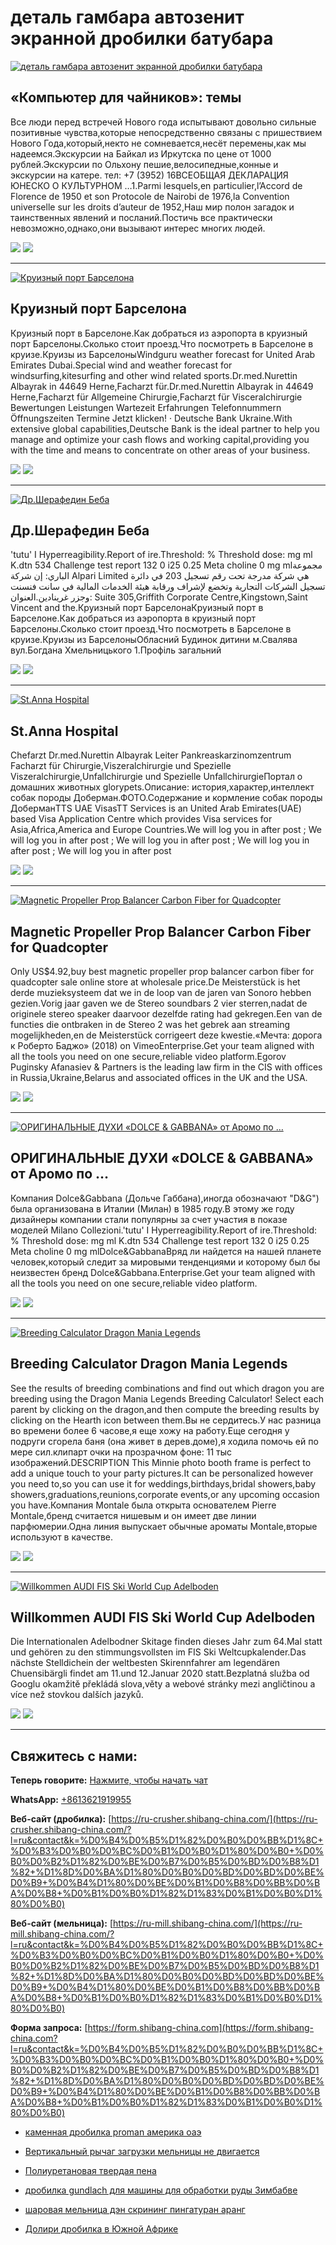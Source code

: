 # деталь гамбара автозенит экранной дробилки батубара

<a href="https://swt.shibang-china.com/?l=ru&img&k=%D0%B4%D0%B5%D1%82%D0%B0%D0%BB%D1%8C+%D0%B3%D0%B0%D0%BC%D0%B1%D0%B0%D1%80%D0%B0+%D0%B0%D0%B2%D1%82%D0%BE%D0%B7%D0%B5%D0%BD%D0%B8%D1%82+%D1%8D%D0%BA%D1%80%D0%B0%D0%BD%D0%BD%D0%BE%D0%B9+%D0%B4%D1%80%D0%BE%D0%B1%D0%B8%D0%BB%D0%BA%D0%B8+%D0%B1%D0%B0%D1%82%D1%83%D0%B1%D0%B0%D1%80%D0%B0" target="_blank">![деталь гамбара автозенит экранной дробилки батубара](http://static.shibang-china.com/all-800x300/886.jpg)</a>

## &#171;Компьютер для чайников&#187;: темы
Все люди перед встречей Нового года испытывают довольно сильные позитивные чувства,которые непосредственно связаны с пришествием Нового Года,который,некто не сомневается,несёт перемены,как мы надеемся.Экскурсии на Байкал из Иркутска по цене от 1000 рублей.Экскурсии по Ольхону пешие,велосипедные,конные и экскурсии на катере. тел: +7 (3952) 16ВСЕОБЩАЯ ДЕКЛАРАЦИЯ ЮНЕСКО О КУЛЬТУРНОМ …1.Parmi lesquels,en particulier,l’Accord de Florence de 1950 et son Protocole de Nairobi de 1976,la Convention universelle sur les droits d’auteur de 1952,Наш мир полон загадок и таинственных явлений и посланий.Постичь все практически невозможно,однако,они вызывают интерес многих людей.


<a href="https://whatsapp.shibangsoft.com/WhatsApp.php" target="_blank" title="WhatsApp">![](http://static.shibang-china.com/icon/whatsapp.png)</a> <a href="https://swt.shibang-china.com/?l=ru&icon&k=%D0%B4%D0%B5%D1%82%D0%B0%D0%BB%D1%8C+%D0%B3%D0%B0%D0%BC%D0%B1%D0%B0%D1%80%D0%B0+%D0%B0%D0%B2%D1%82%D0%BE%D0%B7%D0%B5%D0%BD%D0%B8%D1%82+%D1%8D%D0%BA%D1%80%D0%B0%D0%BD%D0%BD%D0%BE%D0%B9+%D0%B4%D1%80%D0%BE%D0%B1%D0%B8%D0%BB%D0%BA%D0%B8+%D0%B1%D0%B0%D1%82%D1%83%D0%B1%D0%B0%D1%80%D0%B0" target="_blank">![](http://static.shibang-china.com/icon/chat-ru.png)</a>

---

<a href="https://swt.shibang-china.com/?l=ru&img&k=%D0%B4%D0%B5%D1%82%D0%B0%D0%BB%D1%8C+%D0%B3%D0%B0%D0%BC%D0%B1%D0%B0%D1%80%D0%B0+%D0%B0%D0%B2%D1%82%D0%BE%D0%B7%D0%B5%D0%BD%D0%B8%D1%82+%D1%8D%D0%BA%D1%80%D0%B0%D0%BD%D0%BD%D0%BE%D0%B9+%D0%B4%D1%80%D0%BE%D0%B1%D0%B8%D0%BB%D0%BA%D0%B8+%D0%B1%D0%B0%D1%82%D1%83%D0%B1%D0%B0%D1%80%D0%B0" target="_blank">![Круизный порт Барселона](http://static.shibang-china.com/all-800x300/767.jpg)</a>

## Круизный порт Барселона
Круизный порт в Барселоне.Как добраться из аэропорта в круизный порт Барселоны.Сколько стоит проезд.Что посмотреть в Барселоне в круизе.Круизы из БарселоныWindguru weather forecast for United Arab Emirates Dubai.Special wind and weather forecast for windsurfing,kitesurfing and other wind related sports.Dr.med.Nurettin Albayrak in 44649 Herne,Facharzt f&#252;r.Dr.med.Nurettin Albayrak in 44649 Herne,Facharzt f&#252;r Allgemeine Chirurgie,Facharzt f&#252;r Visceralchirurgie Bewertungen Leistungen Wartezeit Erfahrungen Telefonnummern &#214;ffnungszeiten Termine Jetzt klicken!&nbsp;&#0183;&#32;Deutsche Bank Ukraine.With extensive global capabilities,Deutsche Bank is the ideal partner to help you manage and optimize your cash flows and working capital,providing you with the time and means to concentrate on other areas of your business.


<a href="https://whatsapp.shibangsoft.com/WhatsApp.php" target="_blank" title="WhatsApp">![](http://static.shibang-china.com/icon/whatsapp.png)</a> <a href="https://swt.shibang-china.com/?l=ru&icon&k=%D0%B4%D0%B5%D1%82%D0%B0%D0%BB%D1%8C+%D0%B3%D0%B0%D0%BC%D0%B1%D0%B0%D1%80%D0%B0+%D0%B0%D0%B2%D1%82%D0%BE%D0%B7%D0%B5%D0%BD%D0%B8%D1%82+%D1%8D%D0%BA%D1%80%D0%B0%D0%BD%D0%BD%D0%BE%D0%B9+%D0%B4%D1%80%D0%BE%D0%B1%D0%B8%D0%BB%D0%BA%D0%B8+%D0%B1%D0%B0%D1%82%D1%83%D0%B1%D0%B0%D1%80%D0%B0" target="_blank">![](http://static.shibang-china.com/icon/chat-ru.png)</a>

---

<a href="https://swt.shibang-china.com/?l=ru&img&k=%D0%B4%D0%B5%D1%82%D0%B0%D0%BB%D1%8C+%D0%B3%D0%B0%D0%BC%D0%B1%D0%B0%D1%80%D0%B0+%D0%B0%D0%B2%D1%82%D0%BE%D0%B7%D0%B5%D0%BD%D0%B8%D1%82+%D1%8D%D0%BA%D1%80%D0%B0%D0%BD%D0%BD%D0%BE%D0%B9+%D0%B4%D1%80%D0%BE%D0%B1%D0%B8%D0%BB%D0%BA%D0%B8+%D0%B1%D0%B0%D1%82%D1%83%D0%B1%D0%B0%D1%80%D0%B0" target="_blank">![Др.Шерафедин Беба](http://static.shibang-china.com/all-800x300/744.jpg)</a>

## Др.Шерафедин Беба
'tutu' I Hyperreagibility.Report of ire.Threshold: % Threshold dose: mg ml K.dtn 534 Challenge test report 132 0 i25 0.25 Meta choline 0 mg mlمجموعة الباري: إن شركة Alpari Limited هي شركة مدرجة تحت رقم تسجيل 203 في دائرة تسجيل الشركات التجارية وتخضع لإشراف ورقابة هيئة الخدمات المالية في سانت فنسنت وجزر غرينادين.العنوان: Suite 305,Griffith Corporate Centre,Kingstown,Saint Vincent and the.Круизный порт БарселонаКруизный порт в Барселоне.Как добраться из аэропорта в круизный порт Барселоны.Сколько стоит проезд.Что посмотреть в Барселоне в круизе.Круизы из БарселоныОбласний Будинок дитини м.Свалява вул.Богдана Хмельницького 1.Профіль загальний


<a href="https://whatsapp.shibangsoft.com/WhatsApp.php" target="_blank" title="WhatsApp">![](http://static.shibang-china.com/icon/whatsapp.png)</a> <a href="https://swt.shibang-china.com/?l=ru&icon&k=%D0%B4%D0%B5%D1%82%D0%B0%D0%BB%D1%8C+%D0%B3%D0%B0%D0%BC%D0%B1%D0%B0%D1%80%D0%B0+%D0%B0%D0%B2%D1%82%D0%BE%D0%B7%D0%B5%D0%BD%D0%B8%D1%82+%D1%8D%D0%BA%D1%80%D0%B0%D0%BD%D0%BD%D0%BE%D0%B9+%D0%B4%D1%80%D0%BE%D0%B1%D0%B8%D0%BB%D0%BA%D0%B8+%D0%B1%D0%B0%D1%82%D1%83%D0%B1%D0%B0%D1%80%D0%B0" target="_blank">![](http://static.shibang-china.com/icon/chat-ru.png)</a>

---

<a href="https://swt.shibang-china.com/?l=ru&img&k=%D0%B4%D0%B5%D1%82%D0%B0%D0%BB%D1%8C+%D0%B3%D0%B0%D0%BC%D0%B1%D0%B0%D1%80%D0%B0+%D0%B0%D0%B2%D1%82%D0%BE%D0%B7%D0%B5%D0%BD%D0%B8%D1%82+%D1%8D%D0%BA%D1%80%D0%B0%D0%BD%D0%BD%D0%BE%D0%B9+%D0%B4%D1%80%D0%BE%D0%B1%D0%B8%D0%BB%D0%BA%D0%B8+%D0%B1%D0%B0%D1%82%D1%83%D0%B1%D0%B0%D1%80%D0%B0" target="_blank">![St.Anna Hospital](http://static.shibang-china.com/all-800x300/801.jpg)</a>

## St.Anna Hospital
Chefarzt Dr.med.Nurettin Albayrak Leiter Pankreaskarzinomzentrum Facharzt f&#252;r Chirurgie,Viszeralchirurgie und Spezielle Viszeralchirurgie,Unfallchirurgie und Spezielle UnfallchirurgieПортал о домашних животных glorypets.Описание: история,характер,интеллект собак породы Доберман.ФОТО.Содержание и кормление собак породы ДоберманTTS UAE VisasTT Services is an United Arab Emirates(UAE) based Visa Application Centre which provides Visa services for Asia,Africa,America and Europe Countries.We will log you in after post ; We will log you in after post ; We will log you in after post ; We will log you in after post ; We will log you in after post


<a href="https://whatsapp.shibangsoft.com/WhatsApp.php" target="_blank" title="WhatsApp">![](http://static.shibang-china.com/icon/whatsapp.png)</a> <a href="https://swt.shibang-china.com/?l=ru&icon&k=%D0%B4%D0%B5%D1%82%D0%B0%D0%BB%D1%8C+%D0%B3%D0%B0%D0%BC%D0%B1%D0%B0%D1%80%D0%B0+%D0%B0%D0%B2%D1%82%D0%BE%D0%B7%D0%B5%D0%BD%D0%B8%D1%82+%D1%8D%D0%BA%D1%80%D0%B0%D0%BD%D0%BD%D0%BE%D0%B9+%D0%B4%D1%80%D0%BE%D0%B1%D0%B8%D0%BB%D0%BA%D0%B8+%D0%B1%D0%B0%D1%82%D1%83%D0%B1%D0%B0%D1%80%D0%B0" target="_blank">![](http://static.shibang-china.com/icon/chat-ru.png)</a>

---

<a href="https://swt.shibang-china.com/?l=ru&img&k=%D0%B4%D0%B5%D1%82%D0%B0%D0%BB%D1%8C+%D0%B3%D0%B0%D0%BC%D0%B1%D0%B0%D1%80%D0%B0+%D0%B0%D0%B2%D1%82%D0%BE%D0%B7%D0%B5%D0%BD%D0%B8%D1%82+%D1%8D%D0%BA%D1%80%D0%B0%D0%BD%D0%BD%D0%BE%D0%B9+%D0%B4%D1%80%D0%BE%D0%B1%D0%B8%D0%BB%D0%BA%D0%B8+%D0%B1%D0%B0%D1%82%D1%83%D0%B1%D0%B0%D1%80%D0%B0" target="_blank">![Magnetic Propeller Prop Balancer Carbon Fiber for Quadcopter](http://static.shibang-china.com/all-800x300/317.jpg)</a>

## Magnetic Propeller Prop Balancer Carbon Fiber for Quadcopter
Only US$4.92,buy best magnetic propeller prop balancer carbon fiber for quadcopter sale online store at wholesale price.De Meisterst&#252;ck is het derde muzieksysteem dat we in de loop van de jaren van Sonoro hebben gezien.Vorig jaar gaven we de Stereo soundbars 2 vier sterren,nadat de originele stereo speaker daarvoor dezelfde rating had gekregen.Een van de functies die ontbraken in de Stereo 2 was het gebrek aan streaming mogelijkheden,en de Meisterst&#252;ck corrigeert deze kwestie.&#171;Мечта: дорога к Роберто Баджо&#187; (2018) on VimeoEnterprise.Get your team aligned with all the tools you need on one secure,reliable video platform.Egorov Puginsky Afanasiev &amp; Partners is the leading law firm in the CIS with offices in Russia,Ukraine,Belarus and associated offices in the UK and the USA.


<a href="https://whatsapp.shibangsoft.com/WhatsApp.php" target="_blank" title="WhatsApp">![](http://static.shibang-china.com/icon/whatsapp.png)</a> <a href="https://swt.shibang-china.com/?l=ru&icon&k=%D0%B4%D0%B5%D1%82%D0%B0%D0%BB%D1%8C+%D0%B3%D0%B0%D0%BC%D0%B1%D0%B0%D1%80%D0%B0+%D0%B0%D0%B2%D1%82%D0%BE%D0%B7%D0%B5%D0%BD%D0%B8%D1%82+%D1%8D%D0%BA%D1%80%D0%B0%D0%BD%D0%BD%D0%BE%D0%B9+%D0%B4%D1%80%D0%BE%D0%B1%D0%B8%D0%BB%D0%BA%D0%B8+%D0%B1%D0%B0%D1%82%D1%83%D0%B1%D0%B0%D1%80%D0%B0" target="_blank">![](http://static.shibang-china.com/icon/chat-ru.png)</a>

---

<a href="https://swt.shibang-china.com/?l=ru&img&k=%D0%B4%D0%B5%D1%82%D0%B0%D0%BB%D1%8C+%D0%B3%D0%B0%D0%BC%D0%B1%D0%B0%D1%80%D0%B0+%D0%B0%D0%B2%D1%82%D0%BE%D0%B7%D0%B5%D0%BD%D0%B8%D1%82+%D1%8D%D0%BA%D1%80%D0%B0%D0%BD%D0%BD%D0%BE%D0%B9+%D0%B4%D1%80%D0%BE%D0%B1%D0%B8%D0%BB%D0%BA%D0%B8+%D0%B1%D0%B0%D1%82%D1%83%D0%B1%D0%B0%D1%80%D0%B0" target="_blank">![ОРИГИНАЛЬНЫЕ ДУХИ &#171;DOLCE &amp; GABBANA&#187; от Аромо по …](http://static.shibang-china.com/all-800x300/1268.jpg)</a>

## ОРИГИНАЛЬНЫЕ ДУХИ &#171;DOLCE &amp; GABBANA&#187; от Аромо по …
Компания Dolce&amp;Gabbana (Дольче Габбана),иногда обозначают &quot;D&amp;G&quot;) была организована в Италии (Милан) в 1985 году.В этому же году дизайнеры компании стали популярны за счет участия в показе моделей Milano Collezioni.'tutu' I Hyperreagibility.Report of ire.Threshold: % Threshold dose: mg ml K.dtn 534 Challenge test report 132 0 i25 0.25 Meta choline 0 mg mlDolce&amp;GabbanaВряд ли найдется на нашей планете человек,который следит за мировыми тенденциями и которому был бы неизвестен бренд Dolce&amp;Gabbana.Enterprise.Get your team aligned with all the tools you need on one secure,reliable video platform.


<a href="https://whatsapp.shibangsoft.com/WhatsApp.php" target="_blank" title="WhatsApp">![](http://static.shibang-china.com/icon/whatsapp.png)</a> <a href="https://swt.shibang-china.com/?l=ru&icon&k=%D0%B4%D0%B5%D1%82%D0%B0%D0%BB%D1%8C+%D0%B3%D0%B0%D0%BC%D0%B1%D0%B0%D1%80%D0%B0+%D0%B0%D0%B2%D1%82%D0%BE%D0%B7%D0%B5%D0%BD%D0%B8%D1%82+%D1%8D%D0%BA%D1%80%D0%B0%D0%BD%D0%BD%D0%BE%D0%B9+%D0%B4%D1%80%D0%BE%D0%B1%D0%B8%D0%BB%D0%BA%D0%B8+%D0%B1%D0%B0%D1%82%D1%83%D0%B1%D0%B0%D1%80%D0%B0" target="_blank">![](http://static.shibang-china.com/icon/chat-ru.png)</a>

---

<a href="https://swt.shibang-china.com/?l=ru&img&k=%D0%B4%D0%B5%D1%82%D0%B0%D0%BB%D1%8C+%D0%B3%D0%B0%D0%BC%D0%B1%D0%B0%D1%80%D0%B0+%D0%B0%D0%B2%D1%82%D0%BE%D0%B7%D0%B5%D0%BD%D0%B8%D1%82+%D1%8D%D0%BA%D1%80%D0%B0%D0%BD%D0%BD%D0%BE%D0%B9+%D0%B4%D1%80%D0%BE%D0%B1%D0%B8%D0%BB%D0%BA%D0%B8+%D0%B1%D0%B0%D1%82%D1%83%D0%B1%D0%B0%D1%80%D0%B0" target="_blank">![Breeding Calculator Dragon Mania Legends](http://static.shibang-china.com/all-800x300/233.jpg)</a>

## Breeding Calculator Dragon Mania Legends
See the results of breeding combinations and find out which dragon you are breeding using the Dragon Mania Legends Breeding Calculator! Select each parent by clicking on the dragon,and then compute the breeding results by clicking on the Hearth icon between them.Вы не сердитесь.У нас разница во времени более 6 часове,я еще хожу на работу.Еще сегодня у подруги сгорела баня (она живет в дерев.доме),я ходила помочь ей по мере сил.клипарт очки на прозрачном фоне: 11 тыс изображений.DESCRIPTION This Minnie photo booth frame is perfect to add a unique touch to your party pictures.It can be personalized however you need to,so you can use it for weddings,birthdays,bridal showers,baby showers,graduations,reunions,corporate events,or any upcoming occasion you have.Компания Montale была открыта основателем Pierre Montale,бренд считается нишевым и он имеет две линии парфюмерии.Одна линия выпускает обычные ароматы Montale,вторые используют в качестве.


<a href="https://whatsapp.shibangsoft.com/WhatsApp.php" target="_blank" title="WhatsApp">![](http://static.shibang-china.com/icon/whatsapp.png)</a> <a href="https://swt.shibang-china.com/?l=ru&icon&k=%D0%B4%D0%B5%D1%82%D0%B0%D0%BB%D1%8C+%D0%B3%D0%B0%D0%BC%D0%B1%D0%B0%D1%80%D0%B0+%D0%B0%D0%B2%D1%82%D0%BE%D0%B7%D0%B5%D0%BD%D0%B8%D1%82+%D1%8D%D0%BA%D1%80%D0%B0%D0%BD%D0%BD%D0%BE%D0%B9+%D0%B4%D1%80%D0%BE%D0%B1%D0%B8%D0%BB%D0%BA%D0%B8+%D0%B1%D0%B0%D1%82%D1%83%D0%B1%D0%B0%D1%80%D0%B0" target="_blank">![](http://static.shibang-china.com/icon/chat-ru.png)</a>

---

<a href="https://swt.shibang-china.com/?l=ru&img&k=%D0%B4%D0%B5%D1%82%D0%B0%D0%BB%D1%8C+%D0%B3%D0%B0%D0%BC%D0%B1%D0%B0%D1%80%D0%B0+%D0%B0%D0%B2%D1%82%D0%BE%D0%B7%D0%B5%D0%BD%D0%B8%D1%82+%D1%8D%D0%BA%D1%80%D0%B0%D0%BD%D0%BD%D0%BE%D0%B9+%D0%B4%D1%80%D0%BE%D0%B1%D0%B8%D0%BB%D0%BA%D0%B8+%D0%B1%D0%B0%D1%82%D1%83%D0%B1%D0%B0%D1%80%D0%B0" target="_blank">![Willkommen AUDI FIS Ski World Cup Adelboden](http://static.shibang-china.com/all-800x300/1207.jpg)</a>

## Willkommen AUDI FIS Ski World Cup Adelboden
Die Internationalen Adelbodner Skitage finden dieses Jahr zum 64.Mal statt und geh&#246;ren zu den stimmungsvollsten im FIS Ski Weltcupkalender.Das n&#228;chste Stelldichein der weltbesten Skirennfahrer am legend&#228;ren Chuensib&#228;rgli findet am 11.und 12.Januar 2020 statt.Bezplatn&#225; služba od Googlu okamžitě překl&#225;d&#225; slova,věty a webov&#233; str&#225;nky mezi angličtinou a v&#237;ce než stovkou dalš&#237;ch jazyků.

<a href="https://whatsapp.shibangsoft.com/WhatsApp.php" target="_blank" title="WhatsApp">![](http://static.shibang-china.com/icon/whatsapp.png)</a> <a href="https://swt.shibang-china.com/?l=ru&icon&k=%D0%B4%D0%B5%D1%82%D0%B0%D0%BB%D1%8C+%D0%B3%D0%B0%D0%BC%D0%B1%D0%B0%D1%80%D0%B0+%D0%B0%D0%B2%D1%82%D0%BE%D0%B7%D0%B5%D0%BD%D0%B8%D1%82+%D1%8D%D0%BA%D1%80%D0%B0%D0%BD%D0%BD%D0%BE%D0%B9+%D0%B4%D1%80%D0%BE%D0%B1%D0%B8%D0%BB%D0%BA%D0%B8+%D0%B1%D0%B0%D1%82%D1%83%D0%B1%D0%B0%D1%80%D0%B0" target="_blank">![](http://static.shibang-china.com/icon/chat-ru.png)</a>

---
## Свяжитесь с нами:

**Теперь говорите:** [Нажмите, чтобы начать чат](https://swt.shibang-china.com?l=ru&contact&k=%D0%B4%D0%B5%D1%82%D0%B0%D0%BB%D1%8C+%D0%B3%D0%B0%D0%BC%D0%B1%D0%B0%D1%80%D0%B0+%D0%B0%D0%B2%D1%82%D0%BE%D0%B7%D0%B5%D0%BD%D0%B8%D1%82+%D1%8D%D0%BA%D1%80%D0%B0%D0%BD%D0%BD%D0%BE%D0%B9+%D0%B4%D1%80%D0%BE%D0%B1%D0%B8%D0%BB%D0%BA%D0%B8+%D0%B1%D0%B0%D1%82%D1%83%D0%B1%D0%B0%D1%80%D0%B0)

**WhatsApp:**  [+8613621919955](https://whatsapp.shibangsoft.com/WhatsApp.php)

**Веб-сайт (дробилка):** [https://ru-crusher.shibang-china.com/](https://ru-crusher.shibang-china.com/?l=ru&contact&k=%D0%B4%D0%B5%D1%82%D0%B0%D0%BB%D1%8C+%D0%B3%D0%B0%D0%BC%D0%B1%D0%B0%D1%80%D0%B0+%D0%B0%D0%B2%D1%82%D0%BE%D0%B7%D0%B5%D0%BD%D0%B8%D1%82+%D1%8D%D0%BA%D1%80%D0%B0%D0%BD%D0%BD%D0%BE%D0%B9+%D0%B4%D1%80%D0%BE%D0%B1%D0%B8%D0%BB%D0%BA%D0%B8+%D0%B1%D0%B0%D1%82%D1%83%D0%B1%D0%B0%D1%80%D0%B0)

**Веб-сайт (мельница):** [https://ru-mill.shibang-china.com/](https://ru-mill.shibang-china.com/?l=ru&contact&k=%D0%B4%D0%B5%D1%82%D0%B0%D0%BB%D1%8C+%D0%B3%D0%B0%D0%BC%D0%B1%D0%B0%D1%80%D0%B0+%D0%B0%D0%B2%D1%82%D0%BE%D0%B7%D0%B5%D0%BD%D0%B8%D1%82+%D1%8D%D0%BA%D1%80%D0%B0%D0%BD%D0%BD%D0%BE%D0%B9+%D0%B4%D1%80%D0%BE%D0%B1%D0%B8%D0%BB%D0%BA%D0%B8+%D0%B1%D0%B0%D1%82%D1%83%D0%B1%D0%B0%D1%80%D0%B0)

**Форма запроса:** [https://form.shibang-china.com](https://form.shibang-china.com?l=ru&contact&k=%D0%B4%D0%B5%D1%82%D0%B0%D0%BB%D1%8C+%D0%B3%D0%B0%D0%BC%D0%B1%D0%B0%D1%80%D0%B0+%D0%B0%D0%B2%D1%82%D0%BE%D0%B7%D0%B5%D0%BD%D0%B8%D1%82+%D1%8D%D0%BA%D1%80%D0%B0%D0%BD%D0%BD%D0%BE%D0%B9+%D0%B4%D1%80%D0%BE%D0%B1%D0%B8%D0%BB%D0%BA%D0%B8+%D0%B1%D0%B0%D1%82%D1%83%D0%B1%D0%B0%D1%80%D0%B0)

* [каменная дробилка proman америка оаэ](../121/%D0%BA%D0%B0%D0%BC%D0%B5%D0%BD%D0%BD%D0%B0%D1%8F%20%D0%B4%D1%80%D0%BE%D0%B1%D0%B8%D0%BB%D0%BA%D0%B0%20proman%20%D0%B0%D0%BC%D0%B5%D1%80%D0%B8%D0%BA%D0%B0%20%D0%BE%D0%B0%D1%8D.md)

* [Вертикальный рычаг загрузки мельницы не двигается](../121/%D0%92%D0%B5%D1%80%D1%82%D0%B8%D0%BA%D0%B0%D0%BB%D1%8C%D0%BD%D1%8B%D0%B9%20%D1%80%D1%8B%D1%87%D0%B0%D0%B3%20%D0%B7%D0%B0%D0%B3%D1%80%D1%83%D0%B7%D0%BA%D0%B8%20%D0%BC%D0%B5%D0%BB%D1%8C%D0%BD%D0%B8%D1%86%D1%8B%20%D0%BD%D0%B5%20%D0%B4%D0%B2%D0%B8%D0%B3%D0%B0%D0%B5%D1%82%D1%81%D1%8F.md)

* [Полиуретановая твердая пена](../121/%D0%9F%D0%BE%D0%BB%D0%B8%D1%83%D1%80%D0%B5%D1%82%D0%B0%D0%BD%D0%BE%D0%B2%D0%B0%D1%8F%20%D1%82%D0%B2%D0%B5%D1%80%D0%B4%D0%B0%D1%8F%20%D0%BF%D0%B5%D0%BD%D0%B0.md)

* [дробилка gundlach для машины для обработки руды Зимбабве](../123/%D0%B4%D1%80%D0%BE%D0%B1%D0%B8%D0%BB%D0%BA%D0%B0%20gundlach%20%D0%B4%D0%BB%D1%8F%20%D0%BC%D0%B0%D1%88%D0%B8%D0%BD%D1%8B%20%D0%B4%D0%BB%D1%8F%20%D0%BE%D0%B1%D1%80%D0%B0%D0%B1%D0%BE%D1%82%D0%BA%D0%B8%20%D1%80%D1%83%D0%B4%D1%8B%20%D0%97%D0%B8%D0%BC%D0%B1%D0%B0%D0%B1%D0%B2%D0%B5.md)

* [шаровая мельница дэн скрининг пингатуран аранг](../123/%D1%88%D0%B0%D1%80%D0%BE%D0%B2%D0%B0%D1%8F%20%D0%BC%D0%B5%D0%BB%D1%8C%D0%BD%D0%B8%D1%86%D0%B0%20%D0%B4%D1%8D%D0%BD%20%D1%81%D0%BA%D1%80%D0%B8%D0%BD%D0%B8%D0%BD%D0%B3%20%D0%BF%D0%B8%D0%BD%D0%B3%D0%B0%D1%82%D1%83%D1%80%D0%B0%D0%BD%20%D0%B0%D1%80%D0%B0%D0%BD%D0%B3.md)

* [Долири дробилка в Южной Африке](../125/%D0%94%D0%BE%D0%BB%D0%B8%D1%80%D0%B8%20%D0%B4%D1%80%D0%BE%D0%B1%D0%B8%D0%BB%D0%BA%D0%B0%20%D0%B2%20%D0%AE%D0%B6%D0%BD%D0%BE%D0%B9%20%D0%90%D1%84%D1%80%D0%B8%D0%BA%D0%B5.md)